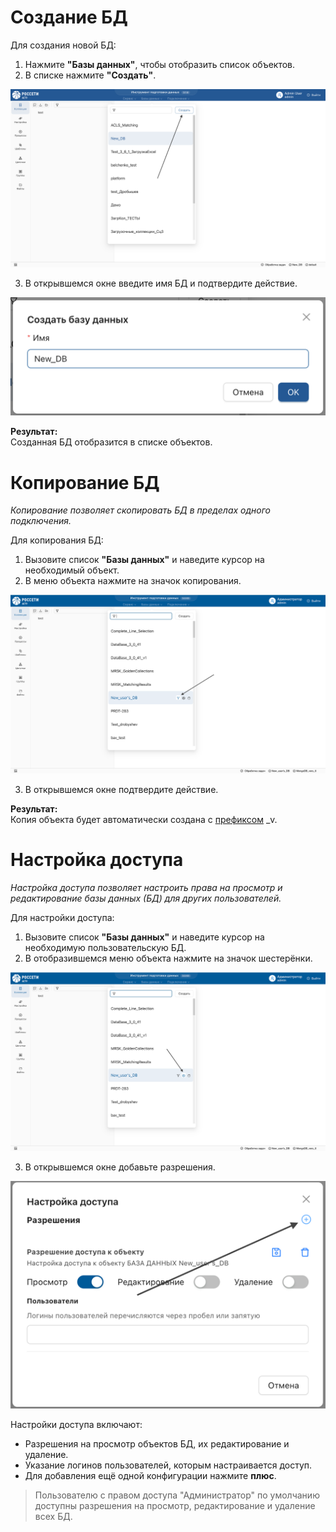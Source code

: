 # Создание БД
Для создания новой БД:

1. Нажмите **"Базы данных"**, чтобы отобразить список объектов.
2. В списке нажмите **"Создать"**.

![Элемент создания пользовательской БД](../images/User%20DB/Create_DB_button.png)

<ol start="3">
  <li>
    В открывшемся окне введите имя БД и подтвердите действие.
  </li>
</ol>

![Окно создания БД](../images/User%20DB/2_Create_DB_window.png)

**Результат:**  
Созданная БД отобразится в списке объектов.

# Копирование БД
_Копирование позволяет скопировать БД в пределах одного подключения._

Для копирования БД:

1. Вызовите список **"Базы данных"** и наведите курсор на необходимый объект.
2. В меню объекта нажмите на значок копирования.

![Копирование пользовательской БД](../images/User%20DB/3_User_DB_DB_copy.png)

<ol start="3">
  <li>
    В открывшемся окне подтвердите действие.
  </li>
</ol>

**Результат:**  
Копия объекта будет автоматически создана с [префиксом](# "Добавляемый текст перед названием новых полей, полученных из массива") _v.

# Настройка доступа
_Настройка доступа позволяет настроить права на просмотр и редактирование базы данных (БД) для других пользователей._

Для настройки доступа:

1. Вызовите список **"Базы данных"** и наведите курсор на необходимую пользовательскую БД.
2. В отобразившемся меню объекта нажмите на значок шестерёнки.

![Настройка доступа](../images/User%20DB/4_User_DB_conf_dostup.png)

<ol start="3">
  <li>
    В открывшемся окне добавьте разрешения.
  </li>
</ol>

![Добавление разрешений](../images/User%20DB/5_User_DB_users_conf_window.png)

Настройки доступа включают:

* Разрешения на просмотр объектов БД, их редактирование и удаление.
* Указание логинов пользователей, которым настраивается доступ. 
* Для добавления ещё одной конфигурации нажмите **плюс**.

> Пользователю с правом доступа "Администратор" по умолчанию доступны разрешения на просмотр, редактирование и удаление всех БД.
